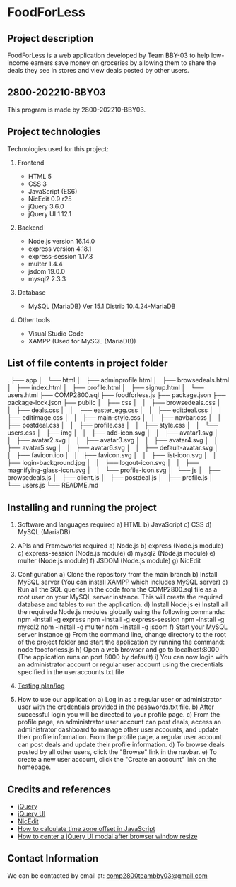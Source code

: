 # FoodForLess

## Project description

FoodForLess is a web application developed by Team BBY-03 to help low-income earners save money on groceries by allowing them to share the deals they see in stores and view deals posted by other users.

## 2800-202210-BBY03 

This program is made by 2800-202210-BBY03.

## Project technologies

Technologies used for this project:

1. Frontend
    * HTML 5 
    * CSS 3
    * JavaScript (ES6)
    * NicEdit 0.9 r25
    * jQuery 3.6.0
    * jQuery UI 1.12.1

2. Backend
    * Node.js version 16.14.0
    * express version 4.18.1
    * express-session 1.17.3
    * multer 1.4.4
    * jsdom 19.0.0
    * mysql2 2.3.3
    
3. Database
    * MySQL (MariaDB) Ver 15.1 Distrib 10.4.24-MariaDB

4. Other tools
    * Visual Studio Code
    * XAMPP (Used for MySQL (MariaDB))

## List of file contents in project folder
.
├── app
│   └── html
│       ├── adminprofile.html
│       ├── browsedeals.html
│       ├── index.html
│       ├── profile.html
│       ├── signup.html
│       └── users.html
├── COMP2800.sql
├── foodforless.js
├── package.json
├── package-lock.json
├── public
│   ├── css
│   │   ├── browsedeals.css
│   │   ├── deals.css
│   │   ├── easter_egg.css
│   │   ├── editdeal.css
│   │   ├── editimage.css
│   │   ├── main-style.css
│   │   ├── navbar.css
│   │   ├── postdeal.css
│   │   ├── profile.css
│   │   ├── style.css
│   │   └── users.css
│   ├── img
│   │   ├── add-icon.svg
│   │   ├── avatar1.svg
│   │   ├── avatar2.svg
│   │   ├── avatar3.svg
│   │   ├── avatar4.svg
│   │   ├── avatar5.svg
│   │   ├── avatar6.svg
│   │   ├── default-avatar.svg
│   │   ├── favicon.ico
│   │   ├── favicon.svg
│   │   ├── list-icon.svg
│   │   ├── login-background.jpg
│   │   ├── logout-icon.svg
│   │   ├── magnifying-glass-icon.svg
│   │   └── profile-icon.svg
│   └── js
│       ├── browsedeals.js
│       ├── client.js
│       ├── postdeal.js
│       ├── profile.js
│       └── users.js
└── README.md

## Installing and running the project

1. Software and languages required
    a) HTML
    b) JavaScript
    c) CSS
    d) MySQL (MariaDB)

2. APIs and Frameworks required
    a) Node.js 
    b) express (Node.js module)
    c) express-session (Node.js module)
    d) mysql2 (Node.js module)
    e) multer (Node.js module)
    f) JSDOM (Node.js module)
    g) NicEdit

3. Configuration
    a) Clone the repository from the main branch
    b) Install MySQL server (You can install XAMPP which includes MySQL server)
    c) Run all the SQL queries in the code from the COMP2800.sql file as a root user on your MySQL server instance. This will create the required database and tables to run the application.
    d) Install Node.js
    e) Install all the requirede Node.js modules globally using the following commands:
        npm -install -g express
        npm -install -g express-session
        npm -install -g mysql2
        npm -install -g multer
        npm -install -g jsdom
    f) Start your MySQL server instance
    g) From the command line, change directory to the root of the project folder and start the application by running the command: node foodforless.js
    h) Open a web browser and go to localhost:8000 (The application runs on port 8000 by default)
    i) You can now login with an administrator account or regular user account using the credentials specified in the useraccounts.txt file

4. [Testing plan/log](https://docs.google.com/spreadsheets/d/1hT7aN8KcQ0bGoOxY-3B9k68t5wRmzynt-ZkHXiF6c48/edit#gid=394496370)

5. How to use our application
    a) Log in as a regular user or administrator user with the credentials provided in the passwords.txt file.
    b) After successful login you will be directed to your profile page.
    c) From the profile page, an administrator user account can post deals, access an administrator dashboard to manage other user accounts, and update their profile information. From the profile page, a regular user account can post deals and update their profile information.
    d) To browse deals posted by all other users, click the "Browse" link in the navbar.
    e) To create a new user account, click the "Create an account" link on the homepage.

## Credits and references

* [jQuery](https://jquery.com/)
* [jQuery UI](https://jqueryui.com/)
* [NicEdit](https://nicedit.com/)
* [How to calculate time zone offset in JavaScript](https://stackoverflow.com/questions/7403486/add-or-subtract-timezone-difference-to-javascript-date)
* [How to center a jQuery UI modal after browser window resize](https://stackoverflow.com/questions/3060146/how-to-auto-center-jquery-ui-dialog-when-resizing-browser)

## Contact Information

We can be contacted by email at: comp2800teambby03@gmail.com
